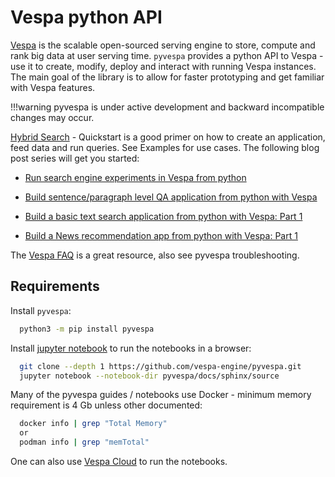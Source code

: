# Vespa python API

[Vespa](https://vespa.ai/) is the scalable open-sourced serving engine to store, compute and rank big data at user serving time. `pyvespa` provides a python API to Vespa - use it to create, modify, deploy and interact with running Vespa instances. The main goal of the library is to allow for faster prototyping and get familiar with Vespa features.

!!!warning
    pyvespa is under active development and backward incompatible changes may occur.

[Hybrid Search](getting-started-pyvespa.ipynb) - Quickstart is a good primer on how to create an application, feed data and run queries. See Examples for use cases. The following blog post series will get you started:

* [Run search engine experiments in Vespa from python](https://blog.vespa.ai/run-search-engine-experiments-in-Vespa-from-python/)

* [Build sentence/paragraph level QA application from python with Vespa](https://blog.vespa.ai/build-qa-app-from-python-with-vespa/)

* [Build a basic text search application from python with Vespa: Part 1](https://blog.vespa.ai/build-basic-text-search-app-from-python-with-vespa/)

* [Build a News recommendation app from python with Vespa: Part 1](https://blog.vespa.ai/build-news-search-app-from-python-with-vespa/)

The [Vespa FAQ](https://docs.vespa.ai/en/faq.html) is a great resource, also see pyvespa troubleshooting.

## Requirements

Install ``pyvespa``:

```bash
  python3 -m pip install pyvespa
```

Install [jupyter notebook](https://jupyter.org/install#jupyter-notebook) to run the notebooks in a browser:

```bash
  git clone --depth 1 https://github.com/vespa-engine/pyvespa.git
  jupyter notebook --notebook-dir pyvespa/docs/sphinx/source
```
Many of the pyvespa guides / notebooks use Docker -
minimum memory requirement is 4 Gb unless other documented:

```bash
  docker info | grep "Total Memory"
  or
  podman info | grep "memTotal"
```

One can also use [Vespa Cloud](getting-started-pyvespa-cloud) to run the notebooks.